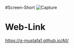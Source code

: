 
#Screen-Short
![Capture](https://github.com/user-attachments/assets/9fe123fd-1d62-4e47-8c8d-46f16ef14e94)

# Web-Link
https://g-mustafa1.github.io/All/
